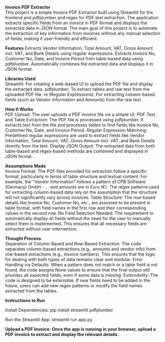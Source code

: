 **Invoice PDF Extractor**<br>
This project is a simple Invoice PDF Extractor built using Streamlit for the frontend and pdfplumber and regex for PDF text extraction. The application extracts specific fields from an invoice in PDF format and displays the extracted data in JSON format. The main goal of this project is to automate the extraction of key information from invoices without any manual selection of fields, making it user-friendly and efficient.

**Features**
Extracts Vendor Information, Total Amount, VAT, Gross Amount incl. VAT, and Bank Details using regular expressions.
Extracts Invoice No, Customer No, Date, and Invoice Period from table-based data using pdfplumber.
Automatically combines the extracted data and displays it in JSON format.

**Libraries Used**<br>
Streamlit: For creating a web-based UI to upload the PDF file and display the extracted data.
pdfplumber: To extract tables and raw text from the uploaded PDF file.
re (Regular Expressions): For extracting column-based fields (such as Vendor Information and Amounts) from the raw text.

**How It Works**<br>
PDF Upload: The user uploads a PDF invoice file via a simple UI.
PDF Text and Table Extraction: The PDF file is processed using pdfplumber. It extracts text from the file and processes tables to find fields like Invoice No, Customer No, Date, and Invoice Period.
Regular Expression Matching: Predefined regular expressions are used to extract fields like Vendor Information, Total Amount, VAT, Gross Amount incl. VAT, and Bank Details directly from the text.
Display JSON Output: The extracted data from both table-based and regex-based methods are combined and displayed in JSON format.

**Assumptions Made**<br>
Invoice Format: The PDF files provided for extraction follow a specific format, particularly in terms of table structure and textual content. For example, the "Vendor Information" follows a pattern of CPB Software (Germany) GmbH - ... and amounts are in Euro (€). The regex patterns used for extracting column-based data rely on the assumption that the structure will not significantly vary across invoices.
Table Structure: The row-based details like Invoice No, Customer No, etc., are assumed to be present in table format, with field names in the first row and their corresponding values in the second row.
No Field Selection Needed: The requirement to automatically display all fields without the need for the user to manually select them is implemented. This ensures that all necessary fields are extracted without user intervention.

**Thought Process**<br>
Separation of Column-Based and Row-Based Extraction: The code separates column-based extractions (e.g., amounts and vendor info) from row-based extractions (e.g., invoice numbers). This ensures that the logic for dealing with both types of data remains clear and modular.
Error Handling via Defaults: When a pattern does not match or a table field is not found, the code assigns None values to ensure that the final output still provides all expected fields, even if some data is missing.
Extensibility: The code is designed to be extensible. If new fields need to be added in the future, users can add new regex patterns or modify the field names extracted from the tables.

**Instructions to Run**<br>

Install Dependencies:
    pip install streamlit pdfplumber

Run the Streamlit App:
    streamlit run app.py

**Upload a PDF Invoice: Once the app is running in your browser, upload a PDF invoice to extract and display the relevant details.**

